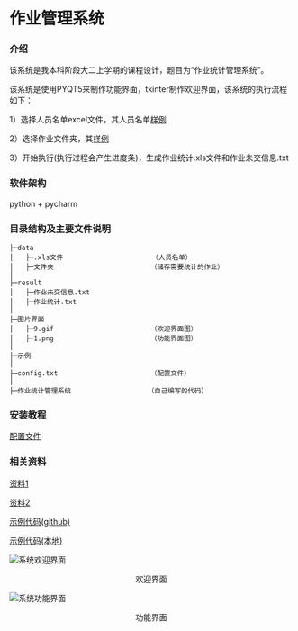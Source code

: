 # 作业管理系统

### 介绍
该系统是我本科阶段大二上学期的课程设计，题目为“作业统计管理系统”。

该系统是使用PYQT5来制作功能界面，tkinter制作欢迎界面，该系统的执行流程如下：</p>
1）选择人员名单excel文件，其人员名单[样例](data/计科201学生名单.xls) </p>
2）选择作业文件夹，其[样例](data/计科作业) </p>
3）开始执行(执行过程会产生进度条)，生成作业统计.xls文件和作业未交信息.txt

### 软件架构
python + pycharm

### 目录结构及主要文件说明
```
├─data  
│   ├─.xls文件                      （人员名单）
│   ├─文件夹                        （储存需要统计的作业）
│
├─result
│   ├─作业未交信息.txt
│   ├─作业统计.txt
│
├─图片界面
│   ├─9.gif                        （欢迎界面图）
│   ├─1.png                        （功能界面图）
│
├─示例
│
├─config.txt                       （配置文件）
│
├─作业统计管理系统                   （自己编写的代码）
```



### 安装教程
[配置文件](config.txt)

### 相关资料
[资料1](https://blog.csdn.net/weixin_51390582/article/details/119269917) </p>
[资料2](https://blog.csdn.net/m0_46315929/article/details/120177940) </p>
[示例代码(github)](https://github.com/wuhudasm-lll/-2.0) </p>
[示例代码(本地)](示例/-2.0-main) </p>


![系统欢迎界面](图片界面/9.gif)  
<center><p>欢迎界面</center>

![系统功能界面](图片界面/1.png)  
<center><p>功能界面</center>